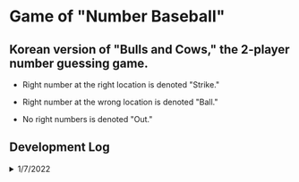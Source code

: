 # Game of "Number Baseball"

## Korean version of "Bulls and Cows," the 2-player number guessing game.
 * Right number at the right location is denoted "Strike."
 
 * Right number at the wrong location is denoted "Ball."
 
 * No right numbers is denoted "Out."

## Development Log
<details>
<summary> 1/7/2022 </summary>
Imported new Spring base with https://start.spring.io/
</details>
